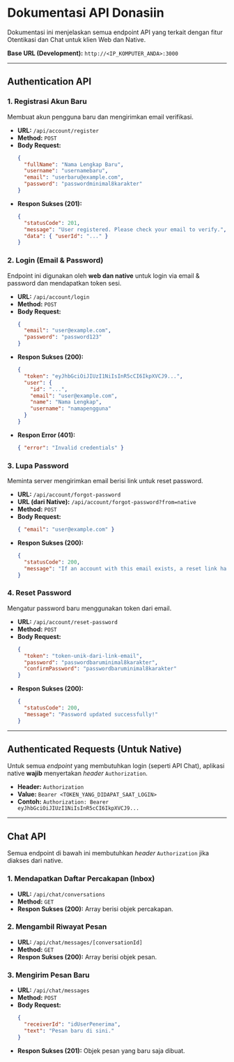 # Dokumentasi API Donasiin

Dokumentasi ini menjelaskan semua endpoint API yang terkait dengan fitur Otentikasi dan Chat untuk klien Web dan Native.

**Base URL (Development):** `http://<IP_KOMPUTER_ANDA>:3000`

---

## Authentication API

### 1. Registrasi Akun Baru

Membuat akun pengguna baru dan mengirimkan email verifikasi.

- **URL:** `/api/account/register`
- **Method:** `POST`
- **Body Request:**
  ```json
  {
    "fullName": "Nama Lengkap Baru",
    "username": "usernamebaru",
    "email": "userbaru@example.com",
    "password": "passwordminimal8karakter"
  }
  ```
- **Respon Sukses (201):**
  ```json
  {
    "statusCode": 201,
    "message": "User registered. Please check your email to verify.",
    "data": { "userId": "..." }
  }
  ```

### 2. Login (Email & Password)

Endpoint ini digunakan oleh **web dan native** untuk login via email & password dan mendapatkan token sesi.

- **URL:** `/api/account/login`
- **Method:** `POST`
- **Body Request:**
  ```json
  {
    "email": "user@example.com",
    "password": "password123"
  }
  ```
- **Respon Sukses (200):**
  ```json
  {
    "token": "eyJhbGciOiJIUzI1NiIsInR5cCI6IkpXVCJ9...",
    "user": {
      "id": "...",
      "email": "user@example.com",
      "name": "Nama Lengkap",
      "username": "namapengguna"
    }
  }
  ```
- **Respon Error (401):**
  ```json
  { "error": "Invalid credentials" }
  ```

### 3. Lupa Password

Meminta server mengirimkan email berisi link untuk reset password.

- **URL:** `/api/account/forgot-password`
- **URL (dari Native):** `/api/account/forgot-password?from=native`
- **Method:** `POST`
- **Body Request:**
  ```json
  { "email": "user@example.com" }
  ```
- **Respon Sukses (200):**
  ```json
  {
    "statusCode": 200,
    "message": "If an account with this email exists, a reset link has been sent."
  }
  ```

### 4. Reset Password

Mengatur password baru menggunakan token dari email.

- **URL:** `/api/account/reset-password`
- **Method:** `POST`
- **Body Request:**
  ```json
  {
    "token": "token-unik-dari-link-email",
    "password": "passwordbaruminimal8karakter",
    "confirmPassword": "passwordbaruminimal8karakter"
  }
  ```
- **Respon Sukses (200):**
  ```json
  {
    "statusCode": 200,
    "message": "Password updated successfully!"
  }
  ```

---

## Authenticated Requests (Untuk Native)

Untuk semua _endpoint_ yang membutuhkan login (seperti API Chat), aplikasi native **wajib** menyertakan _header_ `Authorization`.

- **Header:** `Authorization`
- **Value:** `Bearer <TOKEN_YANG_DIDAPAT_SAAT_LOGIN>`
- **Contoh:** `Authorization: Bearer eyJhbGciOiJIUzI1NiIsInR5cCI6IkpXVCJ9...`

---

## Chat API

Semua endpoint di bawah ini membutuhkan _header_ `Authorization` jika diakses dari native.

### 1. Mendapatkan Daftar Percakapan (Inbox)

- **URL:** `/api/chat/conversations`
- **Method:** `GET`
- **Respon Sukses (200):** Array berisi objek percakapan.

### 2. Mengambil Riwayat Pesan

- **URL:** `/api/chat/messages/[conversationId]`
- **Method:** `GET`
- **Respon Sukses (200):** Array berisi objek pesan.

### 3. Mengirim Pesan Baru

- **URL:** `/api/chat/messages`
- **Method:** `POST`
- **Body Request:**
  ```json
  {
    "receiverId": "idUserPenerima",
    "text": "Pesan baru di sini."
  }
  ```
- **Respon Sukses (201):** Objek pesan yang baru saja dibuat.
